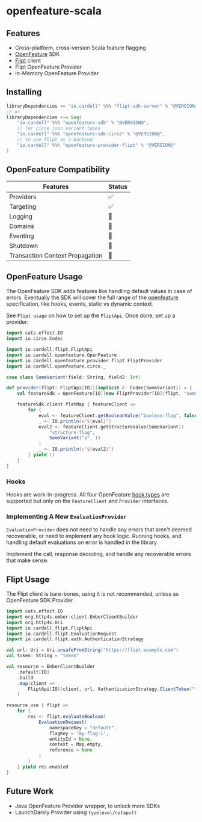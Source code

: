 # openfeature-scala

## Features

- Cross-platform, cross-version Scala feature flagging
- [OpenFeature](https://openfeature.dev) SDK
- [Flipt](https://flipt.io) client
- Flipt OpenFeature Provider
- In-Memory OpenFeature Provider

## Installing

```scala
libraryDependencies += "io.cardell" %%% "flipt-sdk-server" % "@VERSION@"
// or
libraryDependencies ++= Seq(
    "io.cardell" %%% "openfeature-sdk" % "@VERSION@",
    // for circe json variant types
    "io.cardell" %%% "openfeature-sdk-circe" % "@VERSION@",
    // to use flipt as a backend
    "io.cardell" %%% "openfeature-provider-flipt" % "@VERSION@"
)
```

## OpenFeature Compatibility

|Features|Status|
|---|---|
|Providers|✅|
|Targeting|✅|
|Logging|🚧|
|Domains|🚧|
|Eventing|🚧|
|Shutdown|🚧|
|Transaction Context Propagation|🚧|

## OpenFeature Usage

The OpenFeature SDK adds features like handling default values in case of errors.
Eventually the SDK will cover the full range of the [openfeature](https://openfeature.dev)
specification, like hooks, events, static vs dynamic context.

See `Flipt usage` on how to set up the `FliptApi`. Once done, set up a provider:

```scala mdoc
import cats.effect.IO
import io.circe.Codec

import io.cardell.flipt.FliptApi
import io.cardell.openfeature.OpenFeature
import io.cardell.openfeature.provider.flipt.FliptProvider
import io.cardell.openfeature.circe._

case class SomeVariant(field: String, field2: Int)

def provider(flipt: FliptApi[IO])(implicit c: Codec[SomeVariant]) = {
    val featureSdk = OpenFeature[IO](new FliptProvider[IO](flipt, "some-namespace"))

    featureSdk.client.flatMap { featureClient =>
        for {
            eval <- featureClient.getBooleanValue("boolean-flag", false)
            _ <- IO.println(s"${eval}")
            eval2 <- featureClient.getStructureValue[SomeVariant](
                "structure-flag",
                SomeVariant("a", 1)
            )
            _ <- IO.println(s"${eval2}")
        } yield ()
    }
}
```

### Hooks

Hooks are work-in-progress. All four OpenFeature [hook types](https://openfeature.dev/specification/sections/hooks)
are supported but only on the `FeatureClient` and `Provider` interfaces.

### Implementing A New `EvaluationProvider`

`EvaluationProvider` does not need to handle any errors that aren't deemed recoverable, or need
to implement any hook logic. Running hooks, and handling default evaluations on error is handled 
in the library

Implement the call, response decoding, and handle any recoverable errors that make sense. 

## Flipt Usage

The Flipt client is bare-bones, using it is not recommended, unless as OpenFeature SDK Provider.

```scala mdoc
import cats.effect.IO
import org.http4s.ember.client.EmberClientBuilder
import org.http4s.Uri
import io.cardell.flipt.FliptApi
import io.cardell.flipt.EvaluationRequest
import io.cardell.flipt.auth.AuthenticationStrategy

val url: Uri = Uri.unsafeFromString("https://flipt.example.com")
val token: String = "token"

val resource = EmberClientBuilder
    .default[IO]
    .build
    .map(client =>
        FliptApi[IO](client, url, AuthenticationStrategy.ClientToken("token"))
    )

resource.use { flipt => 
    for {
        res <- flipt.evaluateBoolean(
            EvaluationRequest(
                namespaceKey = "default",
                flagKey = "my-flag-1",
                entityId = None,
                context = Map.empty,
                reference = None
            )
        )
    } yield res.enabled
}
```

## Future Work

- Java OpenFeature Provider wrapper, to unlock more SDKs
- LaunchDarkly Provider using `typelevel/catapult`
